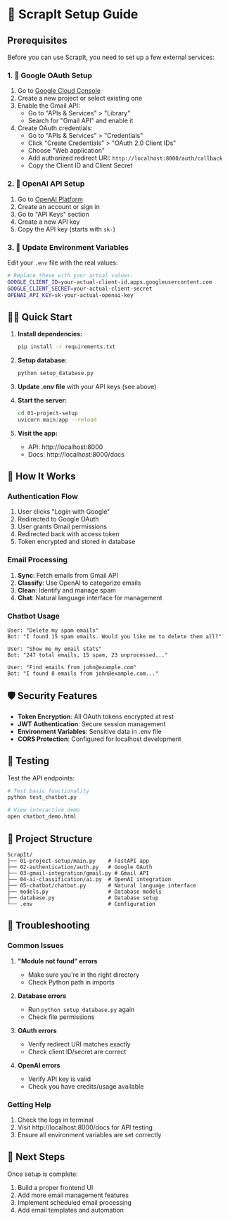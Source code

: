 # 🚀 ScrapIt Setup Guide

## Prerequisites

Before you can use ScrapIt, you need to set up a few external services:

### 1. 🔑 Google OAuth Setup

1. Go to [Google Cloud Console](https://console.cloud.google.com/)
2. Create a new project or select existing one
3. Enable the Gmail API:
   - Go to "APIs & Services" > "Library"
   - Search for "Gmail API" and enable it
4. Create OAuth credentials:
   - Go to "APIs & Services" > "Credentials"
   - Click "Create Credentials" > "OAuth 2.0 Client IDs"
   - Choose "Web application"
   - Add authorized redirect URI: `http://localhost:8000/auth/callback`
   - Copy the Client ID and Client Secret

### 2. 🤖 OpenAI API Setup

1. Go to [OpenAI Platform](https://platform.openai.com/)
2. Create an account or sign in
3. Go to "API Keys" section
4. Create a new API key
5. Copy the API key (starts with `sk-`)

### 3. 📝 Update Environment Variables

Edit your `.env` file with the real values:

```bash
# Replace these with your actual values:
GOOGLE_CLIENT_ID=your-actual-client-id.apps.googleusercontent.com
GOOGLE_CLIENT_SECRET=your-actual-client-secret
OPENAI_API_KEY=sk-your-actual-openai-key
```

## 🏃‍♂️ Quick Start

1. **Install dependencies:**
   ```bash
   pip install -r requirements.txt
   ```

2. **Setup database:**
   ```bash
   python setup_database.py
   ```

3. **Update .env file** with your API keys (see above)

4. **Start the server:**
   ```bash
   cd 01-project-setup
   uvicorn main:app --reload
   ```

5. **Visit the app:**
   - API: http://localhost:8000
   - Docs: http://localhost:8000/docs

## 🔄 How It Works

### Authentication Flow
1. User clicks "Login with Google"
2. Redirected to Google OAuth
3. User grants Gmail permissions
4. Redirected back with access token
5. Token encrypted and stored in database

### Email Processing
1. **Sync**: Fetch emails from Gmail API
2. **Classify**: Use OpenAI to categorize emails
3. **Clean**: Identify and manage spam
4. **Chat**: Natural language interface for management

### Chatbot Usage
```
User: "Delete my spam emails"
Bot: "I found 15 spam emails. Would you like me to delete them all?"

User: "Show me my email stats"  
Bot: "247 total emails, 15 spam, 23 unprocessed..."

User: "Find emails from john@example.com"
Bot: "I found 8 emails from john@example.com..."
```

## 🛡️ Security Features

- **Token Encryption**: All OAuth tokens encrypted at rest
- **JWT Authentication**: Secure session management
- **Environment Variables**: Sensitive data in .env file
- **CORS Protection**: Configured for localhost development

## 🧪 Testing

Test the API endpoints:
```bash
# Test basic functionality
python test_chatbot.py

# View interactive demo
open chatbot_demo.html
```

## 📁 Project Structure

```
ScrapIt/
├── 01-project-setup/main.py    # FastAPI app
├── 02-authentication/auth.py   # Google OAuth
├── 03-gmail-integration/gmail.py # Gmail API
├── 04-ai-classification/ai.py  # OpenAI integration
├── 05-chatbot/chatbot.py       # Natural language interface
├── models.py                   # Database models
├── database.py                 # Database setup
└── .env                        # Configuration
```

## 🚨 Troubleshooting

### Common Issues

1. **"Module not found" errors**
   - Make sure you're in the right directory
   - Check Python path in imports

2. **Database errors**
   - Run `python setup_database.py` again
   - Check file permissions

3. **OAuth errors**
   - Verify redirect URI matches exactly
   - Check client ID/secret are correct

4. **OpenAI errors**
   - Verify API key is valid
   - Check you have credits/usage available

### Getting Help

1. Check the logs in terminal
2. Visit http://localhost:8000/docs for API testing
3. Ensure all environment variables are set correctly

## 🎯 Next Steps

Once setup is complete:
1. Build a proper frontend UI
2. Add more email management features
3. Implement scheduled email processing
4. Add email templates and automation